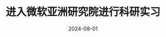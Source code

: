 ---
layout: post
title: "进入微软亚洲研究院进行科研实习"
date: 2024-08-01
categories: life
location: "Beijing, China"
excerpt: "度过了最快乐的一段工作经历"
---